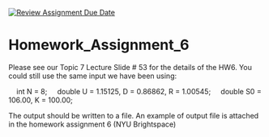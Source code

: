 [![Review Assignment Due Date](https://classroom.github.com/assets/deadline-readme-button-24ddc0f5d75046c5622901739e7c5dd533143b0c8e959d652212380cedb1ea36.svg)](https://classroom.github.com/a/gUFrohVX)
# Homework_Assignment_6

Please see our Topic 7 Lecture Slide # 53 for the details of the HW6. You could still use the same input we have been using: 

    int N = 8;
    double U = 1.15125, D = 0.86862, R = 1.00545;
    double S0 = 106.00, K = 100.00;

The output should be written to a file. An example of output file is attached in the homework assignment 6 (NYU Brightspace)
